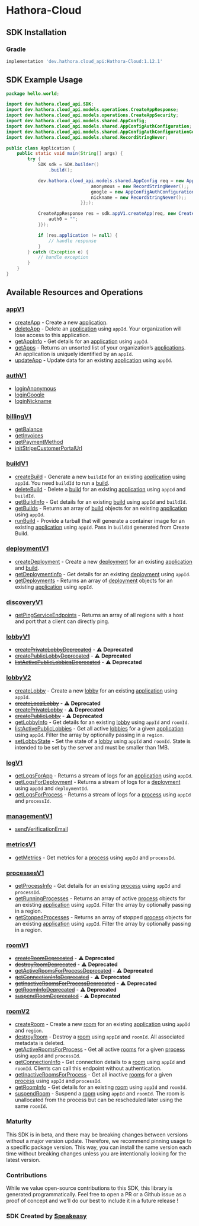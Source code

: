 # Hathora-Cloud

<!-- Start SDK Installation -->
## SDK Installation

### Gradle

```groovy
implementation 'dev.hathora.cloud_api:Hathora-Cloud:1.12.1'
```
<!-- End SDK Installation -->

## SDK Example Usage
<!-- Start SDK Example Usage -->


```java
package hello.world;

import dev.hathora.cloud_api.SDK;
import dev.hathora.cloud_api.models.operations.CreateAppResponse;
import dev.hathora.cloud_api.models.operations.CreateAppSecurity;
import dev.hathora.cloud_api.models.shared.AppConfig;
import dev.hathora.cloud_api.models.shared.AppConfigAuthConfiguration;
import dev.hathora.cloud_api.models.shared.AppConfigAuthConfigurationGoogle;
import dev.hathora.cloud_api.models.shared.RecordStringNever;

public class Application {
    public static void main(String[] args) {
        try {
            SDK sdk = SDK.builder()
                .build();

            dev.hathora.cloud_api.models.shared.AppConfig req = new AppConfig("minecraft",                 new AppConfigAuthConfiguration() {{
                                anonymous = new RecordStringNever();;
                                google = new AppConfigAuthConfigurationGoogle("corrupti");;
                                nickname = new RecordStringNever();;
                            }};);            

            CreateAppResponse res = sdk.appV1.createApp(req, new CreateAppSecurity("provident") {{
                auth0 = "";
            }});

            if (res.application != null) {
                // handle response
            }
        } catch (Exception e) {
            // handle exception
        }
    }
}
```
<!-- End SDK Example Usage -->

<!-- Start SDK Available Operations -->
## Available Resources and Operations


### [appV1](docs/sdks/appv1/README.md)

* [createApp](docs/sdks/appv1/README.md#createapp) - Create a new [application](https://hathora.dev/docs/concepts/hathora-entities#application).
* [deleteApp](docs/sdks/appv1/README.md#deleteapp) - Delete an [application](https://hathora.dev/docs/concepts/hathora-entities#application) using `appId`. Your organization will lose access to this application.
* [getAppInfo](docs/sdks/appv1/README.md#getappinfo) - Get details for an [application](https://hathora.dev/docs/concepts/hathora-entities#application) using `appId`.
* [getApps](docs/sdks/appv1/README.md#getapps) - Returns an unsorted list of your organization’s [applications](https://hathora.dev/docs/concepts/hathora-entities#application). An application is uniquely identified by an `appId`.
* [updateApp](docs/sdks/appv1/README.md#updateapp) - Update data for an existing [application](https://hathora.dev/docs/concepts/hathora-entities#application) using `appId`.

### [authV1](docs/sdks/authv1/README.md)

* [loginAnonymous](docs/sdks/authv1/README.md#loginanonymous)
* [loginGoogle](docs/sdks/authv1/README.md#logingoogle)
* [loginNickname](docs/sdks/authv1/README.md#loginnickname)

### [billingV1](docs/sdks/billingv1/README.md)

* [getBalance](docs/sdks/billingv1/README.md#getbalance)
* [getInvoices](docs/sdks/billingv1/README.md#getinvoices)
* [getPaymentMethod](docs/sdks/billingv1/README.md#getpaymentmethod)
* [initStripeCustomerPortalUrl](docs/sdks/billingv1/README.md#initstripecustomerportalurl)

### [buildV1](docs/sdks/buildv1/README.md)

* [createBuild](docs/sdks/buildv1/README.md#createbuild) - Generate a new `buildId` for an existing [application](https://hathora.dev/docs/concepts/hathora-entities#application) using `appId`. You need `buildId` to run a [build](https://hathora.dev/docs/concepts/hathora-entities#build).
* [deleteBuild](docs/sdks/buildv1/README.md#deletebuild) - Delete a [build](https://hathora.dev/docs/concepts/hathora-entities#build) for an existing [application](https://hathora.dev/docs/concepts/hathora-entities#application) using `appId` and `buildId`.
* [getBuildInfo](docs/sdks/buildv1/README.md#getbuildinfo) - Get details for an existing [build](https://hathora.dev/docs/concepts/hathora-entities#build) using `appId` and `buildId`.
* [getBuilds](docs/sdks/buildv1/README.md#getbuilds) - Returns an array of [build](https://hathora.dev/docs/concepts/hathora-entities#build) objects for an existing [application](https://hathora.dev/docs/concepts/hathora-entities#application) using `appId`.
* [runBuild](docs/sdks/buildv1/README.md#runbuild) - Provide a tarball that will generate a container image for an existing [application](https://hathora.dev/docs/concepts/hathora-entities#application) using `appId`. Pass in `buildId` generated from Create Build.

### [deploymentV1](docs/sdks/deploymentv1/README.md)

* [createDeployment](docs/sdks/deploymentv1/README.md#createdeployment) - Create a new [deployment](https://hathora.dev/docs/concepts/hathora-entities#deployment) for an existing [application](https://hathora.dev/docs/concepts/hathora-entities#application) and [build](https://hathora.dev/docs/concepts/hathora-entities#build).
* [getDeploymentInfo](docs/sdks/deploymentv1/README.md#getdeploymentinfo) - Get details for an existing [deployment](https://hathora.dev/docs/concepts/hathora-entities#deployment) using `appId`.
* [getDeployments](docs/sdks/deploymentv1/README.md#getdeployments) - Returns an array of [deployment](https://hathora.dev/docs/concepts/hathora-entities#deployment) objects for an existing [application](https://hathora.dev/docs/concepts/hathora-entities#application) using `appId`.

### [discoveryV1](docs/sdks/discoveryv1/README.md)

* [getPingServiceEndpoints](docs/sdks/discoveryv1/README.md#getpingserviceendpoints) - Returns an array of all regions with a host and port that a client can directly ping.

### [lobbyV1](docs/sdks/lobbyv1/README.md)

* [~~createPrivateLobbyDeprecated~~](docs/sdks/lobbyv1/README.md#createprivatelobbydeprecated) - :warning: **Deprecated**
* [~~createPublicLobbyDeprecated~~](docs/sdks/lobbyv1/README.md#createpubliclobbydeprecated) - :warning: **Deprecated**
* [~~listActivePublicLobbiesDeprecated~~](docs/sdks/lobbyv1/README.md#listactivepubliclobbiesdeprecated) - :warning: **Deprecated**

### [lobbyV2](docs/sdks/lobbyv2/README.md)

* [createLobby](docs/sdks/lobbyv2/README.md#createlobby) - Create a new [lobby](https://hathora.dev/docs/concepts/hathora-entities#lobby) for an existing [application](https://hathora.dev/docs/concepts/hathora-entities#application) using `appId`.
* [~~createLocalLobby~~](docs/sdks/lobbyv2/README.md#createlocallobby) - :warning: **Deprecated**
* [~~createPrivateLobby~~](docs/sdks/lobbyv2/README.md#createprivatelobby) - :warning: **Deprecated**
* [~~createPublicLobby~~](docs/sdks/lobbyv2/README.md#createpubliclobby) - :warning: **Deprecated**
* [getLobbyInfo](docs/sdks/lobbyv2/README.md#getlobbyinfo) - Get details for an existing [lobby](https://hathora.dev/docs/concepts/hathora-entities#lobby) using `appId` and `roomId`.
* [listActivePublicLobbies](docs/sdks/lobbyv2/README.md#listactivepubliclobbies) - Get all active [lobbies](https://hathora.dev/docs/concepts/hathora-entities#lobby) for a given [application](https://hathora.dev/docs/concepts/hathora-entities#application) using `appId`. Filter the array by optionally passing in a `region`.
* [setLobbyState](docs/sdks/lobbyv2/README.md#setlobbystate) - Set the state of a [lobby](https://hathora.dev/docs/concepts/hathora-entities#lobby) using `appId` and `roomId`. State is intended to be set by the server and must be smaller than 1MB.

### [logV1](docs/sdks/logv1/README.md)

* [getLogsForApp](docs/sdks/logv1/README.md#getlogsforapp) - Returns a stream of logs for an [application](https://hathora.dev/docs/concepts/hathora-entities#application) using `appId`.
* [getLogsForDeployment](docs/sdks/logv1/README.md#getlogsfordeployment) - Returns a stream of logs for a [deployment](https://hathora.dev/docs/concepts/hathora-entities#deployment) using `appId` and `deploymentId`.
* [getLogsForProcess](docs/sdks/logv1/README.md#getlogsforprocess) - Returns a stream of logs for a [process](https://hathora.dev/docs/concepts/hathora-entities#process) using `appId` and `processId`.

### [managementV1](docs/sdks/managementv1/README.md)

* [sendVerificationEmail](docs/sdks/managementv1/README.md#sendverificationemail)

### [metricsV1](docs/sdks/metricsv1/README.md)

* [getMetrics](docs/sdks/metricsv1/README.md#getmetrics) - Get metrics for a [process](https://hathora.dev/docs/concepts/hathora-entities#process) using `appId` and `processId`.

### [processesV1](docs/sdks/processesv1/README.md)

* [getProcessInfo](docs/sdks/processesv1/README.md#getprocessinfo) - Get details for an existing [process](https://hathora.dev/docs/concepts/hathora-entities#process) using `appId` and `processId`.
* [getRunningProcesses](docs/sdks/processesv1/README.md#getrunningprocesses) - Returns an array of active [process](https://hathora.dev/docs/concepts/hathora-entities#process) objects for an existing [application](https://hathora.dev/docs/concepts/hathora-entities#application) using `appId`. Filter the array by optionally passing in a region.
* [getStoppedProcesses](docs/sdks/processesv1/README.md#getstoppedprocesses) - Returns an array of stopped [process](https://hathora.dev/docs/concepts/hathora-entities#process) objects for an existing [application](https://hathora.dev/docs/concepts/hathora-entities#application) using `appId`. Filter the array by optionally passing in a region.

### [roomV1](docs/sdks/roomv1/README.md)

* [~~createRoomDeprecated~~](docs/sdks/roomv1/README.md#createroomdeprecated) - :warning: **Deprecated**
* [~~destroyRoomDeprecated~~](docs/sdks/roomv1/README.md#destroyroomdeprecated) - :warning: **Deprecated**
* [~~getActiveRoomsForProcessDeprecated~~](docs/sdks/roomv1/README.md#getactiveroomsforprocessdeprecated) - :warning: **Deprecated**
* [~~getConnectionInfoDeprecated~~](docs/sdks/roomv1/README.md#getconnectioninfodeprecated) - :warning: **Deprecated**
* [~~getInactiveRoomsForProcessDeprecated~~](docs/sdks/roomv1/README.md#getinactiveroomsforprocessdeprecated) - :warning: **Deprecated**
* [~~getRoomInfoDeprecated~~](docs/sdks/roomv1/README.md#getroominfodeprecated) - :warning: **Deprecated**
* [~~suspendRoomDeprecated~~](docs/sdks/roomv1/README.md#suspendroomdeprecated) - :warning: **Deprecated**

### [roomV2](docs/sdks/roomv2/README.md)

* [createRoom](docs/sdks/roomv2/README.md#createroom) - Create a new [room](https://hathora.dev/docs/concepts/hathora-entities#room) for an existing [application](https://hathora.dev/docs/concepts/hathora-entities#application) using `appId` and `region`.
* [destroyRoom](docs/sdks/roomv2/README.md#destroyroom) - Destroy a [room](https://hathora.dev/docs/concepts/hathora-entities#room) using `appId` and `roomId`. All associated metadata is deleted.
* [getActiveRoomsForProcess](docs/sdks/roomv2/README.md#getactiveroomsforprocess) - Get all active [rooms](https://hathora.dev/docs/concepts/hathora-entities#room) for a given [process](https://hathora.dev/docs/concepts/hathora-entities#process) using `appId` and `processId`.
* [getConnectionInfo](docs/sdks/roomv2/README.md#getconnectioninfo) - Get connection details to a [room](https://hathora.dev/docs/concepts/hathora-entities#room) using `appId` and `roomId`. Clients can call this endpoint without authentication.
* [getInactiveRoomsForProcess](docs/sdks/roomv2/README.md#getinactiveroomsforprocess) - Get all inactive [rooms](https://hathora.dev/docs/concepts/hathora-entities#room) for a given [process](https://hathora.dev/docs/concepts/hathora-entities#process) using `appId` and `processId`.
* [getRoomInfo](docs/sdks/roomv2/README.md#getroominfo) - Get details for an existing [room](https://hathora.dev/docs/concepts/hathora-entities#room) using `appId` and `roomId`.
* [suspendRoom](docs/sdks/roomv2/README.md#suspendroom) - Suspend a [room](https://hathora.dev/docs/concepts/hathora-entities#room) using `appId` and `roomId`. The room is unallocated from the process but can be rescheduled later using the same `roomId`.
<!-- End SDK Available Operations -->

### Maturity

This SDK is in beta, and there may be breaking changes between versions without a major version update. Therefore, we recommend pinning usage
to a specific package version. This way, you can install the same version each time without breaking changes unless you are intentionally
looking for the latest version.

### Contributions

While we value open-source contributions to this SDK, this library is generated programmatically.
Feel free to open a PR or a Github issue as a proof of concept and we'll do our best to include it in a future release !

### SDK Created by [Speakeasy](https://docs.speakeasyapi.dev/docs/using-speakeasy/client-sdks)
